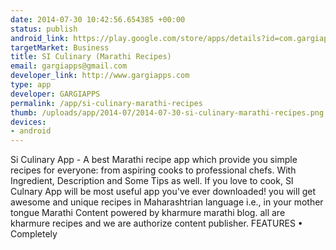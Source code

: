 ```yaml
--- 
date: 2014-07-30 10:42:56.654385 +00:00
status: publish
android_link: https://play.google.com/store/apps/details?id=com.gargiapps.siclunary
targetMarket: Business
title: SI Culinary (Marathi Recipes)
email: gargiapps@gmail.com
developer_link: http://www.gargiapps.com
type: app
developer: GARGIAPPS
permalink: /app/si-culinary-marathi-recipes
thumb: /uploads/app/2014-07/2014-07-30-si-culinary-marathi-recipes.png
devices: 
- android
---
```


Si Culinary App - A best Marathi recipe app which provide you simple recipes for everyone: from aspiring cooks to professional chefs. With Ingredient, Description and Some Tips as well. If you love to cook, SI Culnary App will be most useful app you've ever downloaded! you will get awesome and unique recipes in Maharashtrian language i.e., in your mother tongue Marathi
Content powered by kharmure marathi blog. all are kharmure recipes and we are authorize content publisher.
FEATURES
• Completely
